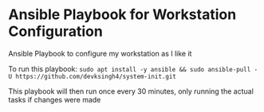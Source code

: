 # Ansible Playbook for Workstation Configuration
Ansible Playbook to configure my workstation as I like it

To run this playbook: 
`sudo apt install -y ansible && sudo ansible-pull -U https://github.com/devksingh4/system-init.git`

This playbook will then run once every 30 minutes, only running the actual tasks if changes were made

